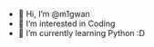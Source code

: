 - 👋 Hi, I’m @m1gwan
- 👀 I’m interested in Coding
- 🌱 I’m currently learning Python :D

<!---
m1gwan/m1gwan is a ✨ special ✨ repository because its `README.md` (this file) appears on your GitHub profile.
You can click the Preview link to take a look at your changes.
--->

